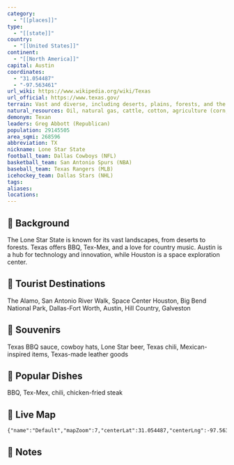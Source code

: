 ```yaml
---
category:
  - "[[places]]"
type:
  - "[[state]]"
country:
  - "[[United States]]"
continent:
  - "[[North America]]"
capital: Austin
coordinates:
  - "31.054487"
  - "-97.563461"
url_wiki: https://www.wikipedia.org/wiki/Texas
url_official: https://www.texas.gov/
terrain: Vast and diverse, including deserts, plains, forests, and the Texas Hill Country.
natural_resources: Oil, natural gas, cattle, cotton, agriculture (corn, wheat), minerals (sulfur, salt), water resources
demonym: Texan
leaders: Greg Abbott (Republican)
population: 29145505
area_sqmi: 268596
abbreviation: TX
nickname: Lone Star State
football_team: Dallas Cowboys (NFL)
basketball_team: San Antonio Spurs (NBA)
baseball_team: Texas Rangers (MLB)
icehockey_team: Dallas Stars (NHL)
tags: 
aliases: 
locations:
---
```

## 🌱 Background
The Lone Star State is known for its vast landscapes, from deserts to forests. Texas offers BBQ, Tex-Mex, and a love for country music. Austin is a hub for technology and innovation, while Houston is a space exploration center.

## 📌 Tourist Destinations
The Alamo, San Antonio River Walk, Space Center Houston, Big Bend National Park, Dallas-Fort Worth, Austin, Hill Country, Galveston

## 🎁 Souvenirs
Texas BBQ sauce, cowboy hats, Lone Star beer, Texas chili, Mexican-inspired items, Texas-made leather goods

## 🍲 Popular Dishes
BBQ, Tex-Mex, chili, chicken-fried steak

## 📡 Live Map
```mapview
{"name":"Default","mapZoom":7,"centerLat":31.054487,"centerLng":-97.563461,"query":"","chosenMapSource":0}
```

## 📒 Notes

